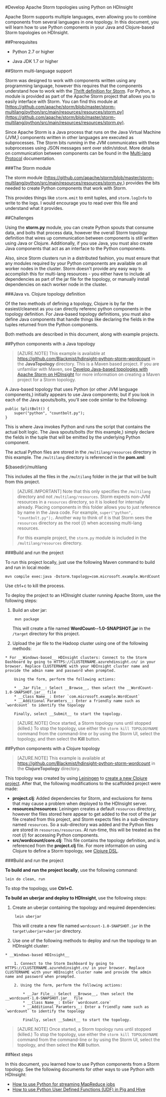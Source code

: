<properties
   pageTitle="Use Python components in a Storm topology on HDinsight | Windows Azure"
   description="Learn how you can use Python components from with Apache Storm on Azure HDInsight. You will learn how to use Python components from both a Java based, and Clojure based Storm topology."
   services="hdinsight"
   documentationCenter=""
   authors="Blackmist"
   manager="paulettm"
   editor="cgronlun"/>

<tags
	ms.service="hdinsight"
	ms.date="10/08/2015"
	wacn.date=""/>

#Develop Apache Storm topologies using Python on HDInsight

Apache Storm supports multiple languages, even allowing you to combine components from several languages in one topology. In this document, you will learn how to use Python components in your Java and Clojure-based Storm topologies on HDInsight.

##Prerequisites

* Python 2.7 or higher

* Java JDK 1.7 or higher

##Storm multi-language support

Storm was designed to work with components written using any programming language, however this requires that the components understand how to work with the [Thrift definition for Storm](https://github.com/apache/storm/blob/master/storm-core/src/storm.thrift). For Python, a module is provided as part of the Apache Storm project that allows you to easily interface with Storm. You can find this module at [https://github.com/apache/storm/blob/master/storm-multilang/python/src/main/resources/resources/storm.py](https://github.com/apache/storm/blob/master/storm-multilang/python/src/main/resources/resources/storm.py).

Since Apache Storm is a Java process that runs on the Java Virtual Machine (JVM,) components written in other languages are executed as subprocesses. The Storm bits running in the JVM communicates with these subprocesses using JSON messages sent over stdin/stdout. More details on communication between components can be found in the [Multi-lang Protocol](https://storm.apache.org/documentation/Multilang-protocol.html) documentation.

###The Storm module

The storm module (https://github.com/apache/storm/blob/master/storm-multilang/python/src/main/resources/resources/storm.py,) provides the bits needed to create Python components that work with Storm.

This provides things like `storm.emit` to emit tuples, and `storm.logInfo` to write to the logs. I would encourage you to read over this file and understand what it provides.

##Challenges

Using the __storm.py__ module, you can create Python spouts that consume data, and bolts that process data, however the overall Storm topology definition that wires up communication between components is still written using Java or Clojure. Additionally, if you use Java, you must also create Java components that act as an interface to the Python components.

Also, since Storm clusters run in a distributed fashion, you must ensure that any modules required by your Python components are available on all worker nodes in the cluster. Storm doesn't provide any easy way to accomplish this for multi-lang resources - you either have to include all dependencies as part of the jar file for the topology, or manually install dependencies on each worker node in the cluster.
<!-- deleted by customization

There are some projects that attempt to overcome these shortcomings, such as [Pyleus](https://github.com/Yelp/pyleus) and [Streamparse](https://github.com/Parsely/streamparse). While both of these can be ran on Linux-based HDInsight clusters, they are not the primary focus of this document as they require customizations during cluster setup and are not fully tested on HDInsight clusters. Notes on using these frameworks with HDInsight are included at the end of this document.
-->

###Java vs. Clojure topology definition

Of the two methods of defining a topology, Clojure is by far the easiest/cleanest as you can directly referenc python components in the topology definition. For Java-based topology definitions, you must also define Java components that handle things like declaring the fields in the tuples returned from the Python components.

Both methods are described in this document, along with example projects.

##Python components with a Java topology

> [AZURE.NOTE] This example is available at https://github.com/Blackmist/hdinsight-python-storm-wordcount in the __JavaTopology__ directory. This is a Maven based project. If you are unfamiliar with Maven, see [Develop Java-based topologies with Apache Storm on HDInsight](/documentation/articles/hdinsight-storm-develop-java-topology) for more information on creating a Maven project for a Storm topology.

A Java-based topology that uses Python (or other JVM language components,) initially appears to use Java components; but if you look in each of the Java spouts/bolts, you'll see code similar to the following:

    public SplitBolt() {
        super("python", "countbolt.py");
    }

This is where Java invokes Python and runs the script that contains the actual bolt logic. The Java spouts/bolts (for this example,) simply declare the fields in the tuple that will be emitted by the underlying Python component.

The actual Python files are stored in the `/multilang/resources` directory in this example. The `/multilang` directory is referenced in the __pom.xml__:

<resources>
    <resource>
        <!-- Where the Python bits are kept -->
        <directory>${basedir}/multilang</directory>
    </resource>
</resources>

This includes all the files in the `/multilang` folder in the jar that will be built from this project.

> [AZURE.IMPORTANT] Note that this only specifies the `/multilang` directory and not `/multilang/resources`. Storm expects non-JVM resources in a `resources` directory, so it is looked for internally already. Placing components in this folder allows you to just reference by name in the Java code. For example, `super("python", "countbolt.py");`. Another way to think of it is that Storm sees the `resources` directory as the root (/) when accessing multi-lang resources.
>
> For this example project, the `storm.py` module is included in the `/multilang/resources` directory.

###Build and run the project

To run this project locally, just use the following Maven command to build and run in local mode:

    mvn compile exec:java -Dstorm.topology=com.microsoft.example.WordCount

Use ctrl+c to kill the process.

To deploy the project to an HDInsight cluster running Apache Storm, use the following steps:

1. Build an uber jar:

        mvn package

    This will create a file named __WordCount--1.0-SNAPSHOT.jar__ in the `/target` directory for this project.

2. Upload the jar file to the Hadoop cluster using one of the following methods:
<!-- deleted by customization

    * For __Linux-based__ HDInsight clusters: Use `scp WordCount-1.0-SNAPSHOT.jar USERNAME@CLUSTERNAME-ssh.azurehdinsight.cn:WordCount-1.0-SNAPSHOT.jar` to copy the jar file to the cluster, replacing USERNAME with your SSH user name and CLUSTERNAME with the HDInsight cluster name.

        Once the file has finished uploading, connect to the cluster using SSH and start the topology using `storm jar WordCount-1.0-SNAPSHOT.jar com.microsoft.example.WordCount wordcount`
-->

    * For __Windows-based__ HDInsight clusters: Connect to the Storm Dashboard by going to HTTPS://CLUSTERNAME.azurehdinsight.cn/ in your browser. Replace CLUSTERNAME with your HDInsight cluster name and provide the admin name and password when prompted.

        Using the form, perform the following actions:

        * __Jar File__: Select __Browse__, then select the __WordCount-1.0-SNAPSHOT.jar__ file
        * __Class Name__: Enter `com.microsoft.example.WordCount`
        * __Additional Paramters__: Enter a friendly name such as `wordcount` to identify the topology

        Finally, select __Submit__ to start the topology.

> [AZURE.NOTE] Once started, a Storm topology runs until stopped (killed.) To stop the topology, use either the `storm kill TOPOLOGYNAME` command from the command-line <!-- deleted by customization(SSH session to a Linux cluster for example,)--> or by using the Storm UI, select the topology, and then select the __Kill__ button.

##Python components with a Clojure topology

> [AZURE.NOTE] This example is available at https://github.com/Blackmist/hdinsight-python-storm-wordcount in the __ClojureTopology__ directory.

This topology was created by using [Leiningen](http://leiningen.org) to [create a new Clojure project](https://github.com/technomancy/leiningen/blob/stable/doc/TUTORIAL.md#creating-a-project). After that, the following modifications to the scaffolded project were made:

* __project.clj__: Added dependencies for Storm, and exclusions for items that may cause a problem when deployed to the HDInsight server.
* __resources/resources__: Leiningen creates a default `resources` directory, however the files stored here appear to get added to the root of the jar file created from this project, and Storm expects files in a sub-directory named `resources`. So a sub-directory was added and the Python files are stored in `resources/resources`. At run-time, this will be treated as the root (/) for accessing Python components.
* __src/wordcount/core.clj__: This file contains the topology definition, and is referenced from the __project.clj__ file. For more information on using Clojure to define a Storm topology, see [Clojure DSL](https://storm.apache.org/documentation/Clojure-DSL.html).

###Build and run the project

__To build and run the project locally__, use the following command:

    lein do clean, run

To stop the topology, use __Ctrl+C__.

__To build an uberjar and deploy to HDInsight__, use the following steps:

1. Create an uberjar containing the topology and required dependencies:

        lein uberjar

    This will create a new file named `wordcount-1.0-SNAPSHOT.jar` in the `target\uberjar+uberjar` directory.
    
2. Use one of the following methods to deploy and run the topology to an HDInsight cluster:
<!-- deleted by customization

    * __Linux-based HDInsight__
    
        1. Copy the file to the HDInsight cluster head node using `scp`. For example:
        
                scp wordcount-1.0-SNAPSHOT.jar USERNAME@CLUSTERNAME-ssh.azurehdinsight.cn:wordcount-1.0-SNAPSHOT.jar
                
            Replace USERNAME with an SSH user for your cluster, and CLUSTERNAME with your HDInsight cluster name.
            
        2. Once the file has been copied to the cluster, use SSH to connect to the cluster and submit the job. For information on using SSH with HDInsight, see one of the following:
        
            * [Use SSH with Linux-based HDInsight from Linux, Unix, or OS X](/documentation/articles/hdinsight-hadoop-linux-use-ssh-unix)
            * [Use SSH with Linux-based HDInsight from Windows](/documentation/articles/hdinsight-hadoop-linux-use-ssh-windows)
            
        3. Once connected, use the following to start the topology:
        
                storm jar wordcount-1.0-SNAPSHOT.jar wordcount.core wordcount
-->
    
    * __Windows-based HDInsight__
    
        1. Connect to the Storm Dashboard by going to HTTPS://CLUSTERNAME.azurehdinsight.cn/ in your browser. Replace CLUSTERNAME with your HDInsight cluster name and provide the admin name and password when prompted.

        2. Using the form, perform the following actions:

            * __Jar File__: Select __Browse__, then select the __wordcount-1.0-SNAPSHOT.jar__ file
            * __Class Name__: Enter `wordcount.core`
            * __Additional Paramters__: Enter a friendly name such as `wordcount` to identify the topology

            Finally, select __Submit__ to start the topology.

> [AZURE.NOTE] Once started, a Storm topology runs until stopped (killed.) To stop the topology, use either the `storm kill TOPOLOGYNAME` command from the command-line <!-- deleted by customization(SSH session to a Linux cluster,) -->or by using the Storm UI, select the topology, and then select the __Kill__ button.
<!-- deleted by customization

##Pyleus framework

[Pyleus](https://github.com/Yelp/pyleus) is a framework that attempts to make it easier to use Python with Storm by providing the following:

* __YAML-based topology definitions__: This provides an easier way to define the topology, that doesn't require knowledge of Java or Clojure
* __MessagePack-based serializer__: MessagePack is used as the default serialization, instead of JSON. This can result in faster messaging between components
* __Dependency management__: Virtualenv is used to ensure that Python dependencies are deployed to all worker nodes. This requires Virtualenv to be installed on the worker nodes

> [AZURE.IMPORTANT] Pyleus requires Storm on your development environment. Using the base Apache Storm 0.9.3 distribution seems to result in jars that are incompatible with the version of Storm provided with HDInsight. So the following steps use the HDInsight cluster as the development environment.

You can successfuly build the example Pyleus topologies, using the HDInsight head node as the build environment:

1. When provisioning a new Storm on HDInsight cluster, you must ensure that Python Virtualenv is present on the cluster nodes. When creating a new Linux-based HDInsight cluster, use the following Script Action settings with [Cluster customization](/documentation/articles/hdinsight-hadoop-customize-cluster):

    * __Name__: Just provide a friendly name here
    * __ Script URI__: Use `https://hditutorialdata.blob.core.windows.net/customizecluster/pythonvirtualenv.sh` as the value. This script will install Python Virtualenv on the nodes.
    
        > [AZURE.NOTE] It will also create some directories that are used by the Streamparse framework later in this document.
        
    * __Nimbus__: Check this entry so that the script is applied to the Nimbus (head) nodes.
    * __Supervisor__: Check ths entry so that the script is applied to the supervisor (worker) nodes
    
    Leave other entries blank.

1. Once the cluster has been created, connect using SSH:

    * [Use SSH with Linux-based HDInsight from Linux, Unix, or OS X](/documentation/articles/hdinsight-hadoop-linux-use-ssh-unix)
    * [Use SSH with Linux-based HDInsight from Windows](/documentation/articles/hdinsight-hadoop-linux-use-ssh-windows)

2. From the SSH connect, use the following to create a new virtual environment and install Pyleus:

        virtualenv pyleus_venv
        source pyleus_venv
        pip install pyleus

3. Next, download the Pyleus git repository and build the WordCount example:

        sudo apt-get install git
        git clone https://github.com/Yelp/pyleus.git
        pyleus build pyleus/examples/word_count/pyleus_topology.yaml
    
    Once the build completes, you will have a new file named `word_count.jar` in the current directory.
    
4. To submit the topology to the Storm cluster, use the following command:

        pyleus submit -n localhost word_count.jar
    
    The `-n` parameter specifies the Nimbus host. Since we are on the head node, we can use `localhost`.
    
    You can also use the `pyleus` command to perform other Storm actions. Use the following to list the running topologies, and then kill the `word_count` topology:
    
        pyleus list -n localhost
        pyleus kill -n localhost word_count

-->
<!-- deleted by customization
##Streamparse framework

[Streamparse](https://github.com/Parsely/streamparse) is a framework that attempts to make it easier to use Python with Storm by providing the following:

* __Scaffolding__: This allows you to easily create the scaffolding for a project, then modify files to add your logic
* __Clojure DSL functions__: These reduce the verbosity of using Python components in a Clojure topology definition
* __Dependency management__: Virtualenv is used to ensure that Python dependencies are deployed to all worker nodes. This requires Virtualenv to be installed on the worker nodes
* __Remote deployment__: Streamparse can use SSH automation to deploy components to worker nodes, and will can create an SSH tunnel to communicate with Nimbus. So you can easily deploy from your development environment to Linux-based cluster such as HDInsight

> [AZURE.IMPORTANT] Streamparse relies on components that expect [Unix signals](https://en.wikipedia.org/wiki/Unix_signal), which are not available on Windows. Your development environment must be Linux, Unix, or OS X, and the HDInsight cluster must be Linux-based.

1. When provisioning a new Storm on HDInsight cluster, you must ensure that Python Virtualenv is present on the cluster nodes. When creating a new Linux-based HDInsight cluster, use the following Script Action settings with [Cluster customization](/documentation/articles/hdinsight-hadoop-customize-cluster):

    * __Name__: Just provide a friendly name here
    * __ Script URI__: Use `https://hditutorialdata.blob.core.windows.net/customizecluster/pythonvirtualenv.sh` as the value. This script will install Python Virtualenv on the nodes, as well as create directories used by Streamparse
    * __Nimbus__: Check this entry so that the script is applied to the Nimbus (head) nodes.
    * __Supervisor__: Check ths entry so that the script is applied to the supervisor (worker) nodes
    
    Leave other entries blank.
    
    > [AZURE.WARNING] You must also use a __public key__ to secure the SSH user for your HDInsight cluster in order to remotely deploy using Streamparse.
    >
    > For more information on using keys with SSH on HDInsight, see one of the following documents:
    >
    > * [Use SSH with Linux-based HDInsight from Linux, Unix, or OS X](/documentation/articles/hdinsight-hadoop-linux-use-ssh-unix)
    > * [Use SSH with Linux-based HDInsight from Windows](/documentation/articles/hdinsight-hadoop-linux-use-ssh-windows)

2. While the cluster is provisioning, install Streamparse on your development environment using the following command:

        pip install streamparse
        
3. Once Streamparse has installed, use the following command to create an example project:

        sparse quickstart wordcount
        
    This will create a new directory named `wordcount`, and populate it with an example Word Count project.

4. Change directories into the `wordcount` directory and start the topology in local mode:

        cd wordcount
        sparse run

    Use Ctrl+C to stop the topology.

###Deploy the topology

Once your Linux-based HDInsight cluster has been created, use the following steps to deploy the topology to the cluster:

1. Use the following command to find the fully qualified domain names of the worker nodes for your cluster:

        curl -u admin:PASSWORD -G https://CLUSTERNAME.azurehdinsight.cn/api/v1/clusters/CLUSTERNAME/hosts | grep '"host_name" : "worker'
    
    This will retrieve the hosts information for the cluster, pipe it to grep, and return on the entries for the worker nodes. You should see results similar to the following:
    
        "host_name" : "workernode0.1kft5e4nx2tevg5b2pdwxqx1fb.jx.internal.chinacloudapp.cn"
    
    Save the `"workernode0.1kft5e4nx2tevg5b2pdwxqx1fb.jx.internal.chinacloudapp.cn"` information, as it will be used in the next step.

2. Open the __config.json__ file in the `wordcount` directory, and change the following entries:

    * __user__: Set this to the SSH user account name that you configured for the HDInsight cluster. This will be used to authenticate to the cluster when deploying the project
    * __nimbus__: Set this to `CLUSTERNAME-ssh.azurehdinsight.cn`. Replace CLUSTERNAME with the name of your cluster. This is used when communicating with the Nimbus node, which is the head node of the cluster
    * __workers__: Populate the workers entry with the host names for the worker nodes that you retrieved using curl. For example:
    
        ```
"workers": [
    "workernode0.1kft5e4nx2tevg5b2pdwxqx1fb.jx.internal.chinacloudapp.cn",
    "workernode1.1kft5e4nx2tevg5b2pdwxqx1fb.jx.internal.chinacloudapp.cn"
    ]
        ```
    
    * __virtualenv_root__: Set this to "/virtualenv"
    
    This configures the project for your HDInsight cluster, including the `/virtualenv` directory that was created during provisioning by the script action.

4. Since Streamparse deploying on HDInsight needs to forward your authentication through the head node to the workers, `ssh-agent` must be started on your workstation. For most operating systems, it is started automatically. Use the following command to verify that it is running:

        echo "$SSH_AUTH_SOCK"
    
    This will return a response similar to the following if `ssh-agent` is running:
    
        /tmp/ssh-rfSUL1ldCldQ/agent.1792
    
    > [AZURE.NOTE] The complete path may be different depending on your operating system. For example, on OS X the path may be similar to `/private/tmp/com.apple.launchd.vq2rfuxaso/Listeners`. But it should return some path if the agent is running.
    
    If nothing is returned, use the `ssh-agent` command to start the agent.
    
5. Verify that the agent knows about the key you use to authenticate to the HDInsight server. Use the following command to list the keys that are available to the agent:

        ssh-add -L
    
    This will return the private keys that have been added to the agent. You can compare the results to the content of the private key you generated when creating an SSH key to authenticate to HDInsight.
    
    If no information is returned, or the returned information does not match your private key, use the following to add the private key to the agent:
    
        ssh-add /path/to/key/file
    
    For example, `ssh-add ~/.ssh/id_rsa`.

4. You must also configure SSH so that it knows forwarding should be used for your HDInsight cluster. Add the following to `~/.ssh/config`. If this file does not exist, create it and use the following as the contents:

        Host *.azurehdinsight.cn
          ForwardAgent yes
        
        Host *.internal.chinacloudapp.cn
          ProxyCommand ssh CLUSTERNAME-ssh.azurehdinsight.cn nc %h %p
    
    Replace CLUSTERNAME with the name of your HDInsight cluster.
    
    This configures the SSH agent on your workstation to enable the forwarding of your SSH credentials through any *.azurehdinsight.cn system that you connect to. In this case, the head node of your cluster. Next, it configures the command used to proxy SSH traffic from the headnode to the individual worker nodes (internal.chinacloudapp.cn.) This allows Streamparse to connect to the head node, then from there to each of the worker nodes, using the key authentication for your SSH account.
    
5. Finally, use the following command to submit the topology from your local development environment, to the HDInsight cluster:

        sparse submit
    
    This will connect to the HDInsight cluster, deploy the topology and any Python dependencies, then start the topology.
-->

##Next steps

In this document, you learned how to use Python components from a Storm topology. See the following documents for other ways to use Python with HDInsight:

* [How to use Python for streaming MapReduce jobs](/documentation/articles/hdinsight-hadoop-streaming-python)
* [How to use Python User Defined Functions (UDF) in Pig and Hive](/documentation/articles/hdinsight-python)
